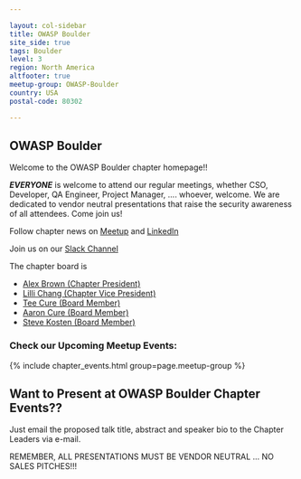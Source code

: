 ```yaml
---

layout: col-sidebar
title: OWASP Boulder
site_side: true
tags: Boulder
level: 3
region: North America
altfooter: true
meetup-group: OWASP-Boulder
country: USA
postal-code: 80302

---
```



OWASP Boulder
-----------------
Welcome to the OWASP Boulder chapter homepage!!

***EVERYONE*** is welcome to attend our regular meetings, whether CSO, Developer, QA Engineer, Project Manager, ....  whoever, welcome.  We are dedicated to vendor neutral presentations that raise the security awareness of all attendees.  Come join us!

Follow chapter news on [Meetup](https://www.meetup.com/OWASP-Boulder/) and [LinkedIn](https://www.linkedin.com/company/owasp-boulder)

Join us on our [Slack Channel](https://join.slack.com/t/boulder-owasp/shared_invite/zt-d7noxlsj-TgOFn6ASwt9lQq1BCxpgxQ) 

The chapter board is 

* [Alex Brown (Chapter President)](mailto:alex.brown@owasp.org)
* [Lilli Chang (Chapter Vice President)](mailto:lilli.chang@owasp.org)
* [Tee Cure (Board Member)](mailto:tamara.cure@owasp.org)
* [Aaron Cure (Board Member)](mailto:aaron.cure@owasp.org)
* [Steve Kosten (Board Member)](mailto:steve.kosten@owasp.org)


### Check our Upcoming Meetup Events:
{% include chapter_events.html group=page.meetup-group %}

Want to Present at OWASP Boulder Chapter Events??
--------------------------------------------
Just email the proposed talk title, abstract and speaker bio to the Chapter Leaders via e-mail.  

REMEMBER, ALL PRESENTATIONS MUST BE VENDOR NEUTRAL ... NO SALES PITCHES!!!
